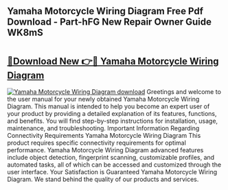 ## Yamaha Motorcycle Wiring Diagram Free Pdf Download - Part-hFG New Repair Owner Guide WK8mS

# <h2><a href="http://dfn7ii.blite.top/?on=Yamaha+Motorcycle+Wiring+Diagram">🔗Download New 👉🔴 Yamaha Motorcycle Wiring Diagram</a></h2>

[![Yamaha Motorcycle Wiring Diagram download](https://i.imgur.com/lujVjoI.png)](http://dfn7ii.blite.top/?on=Yamaha+Motorcycle+Wiring+Diagram)
Greetings and welcome to the user manual for your newly obtained Yamaha Motorcycle Wiring Diagram. This manual is intended to help you become an expert user of your product by providing a detailed explanation of its features, functions, and benefits. You will find step-by-step instructions for installation, usage, maintenance, and troubleshooting. Important Information Regarding Connectivity Requirements Yamaha Motorcycle Wiring Diagram This product requires specific connectivity requirements for optimal performance. Yamaha Motorcycle Wiring Diagram advanced features include object detection, fingerprint scanning, customizable profiles, and automated tasks, all of which can be accessed and customized through the user interface. Your Satisfaction is Guaranteed Yamaha Motorcycle Wiring Diagram. We stand behind the quality of our products and services.
